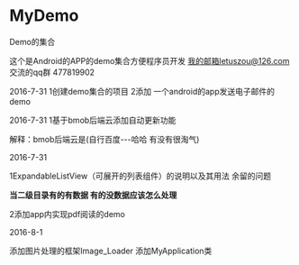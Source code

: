 # MyDemo
Demo的集合

这个是Android的APP的demo集合方便程序员开发
我的邮箱letuszou@126.com
交流的qq群 477819902


2016-7-31
1创建demo集合的项目
2添加 一个android的app发送电子邮件的demo

2016-7-31
1基于bmob后端云添加自动更新功能

解释：bmob后端云是(自行百度---哈哈 有没有很淘气)

2016-7-31

1ExpandableListView（可展开的列表组件）的说明以及其用法
余留的问题 


**当二级目录有的有数据 有的没数据应该怎么处理**

2添加app内实现pdf阅读的demo


2016-8-1

添加图片处理的框架Image_Loader
添加MyApplication类

  


